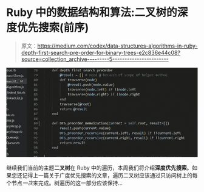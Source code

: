 # Ruby 中的数据结构和算法:二叉树的深度优先搜索(前序)

> 原文：<https://medium.com/codex/data-structures-algorithms-in-ruby-depth-first-search-pre-order-for-binary-trees-e2c836e44c08?source=collection_archive---------5----------------------->

![](img/7a3c2fc98091400fc8cbed07ca9bf958.png)

继续我们当前的主题**二叉树**在 Ruby 中的遍历，本周我们将介绍**深度优先搜索**。如果您还记得上一篇关于广度优先搜索的文章，遍历二叉树应该通过只访问树上的每个节点*一次*来完成。树遍历的这一部分应该保持…